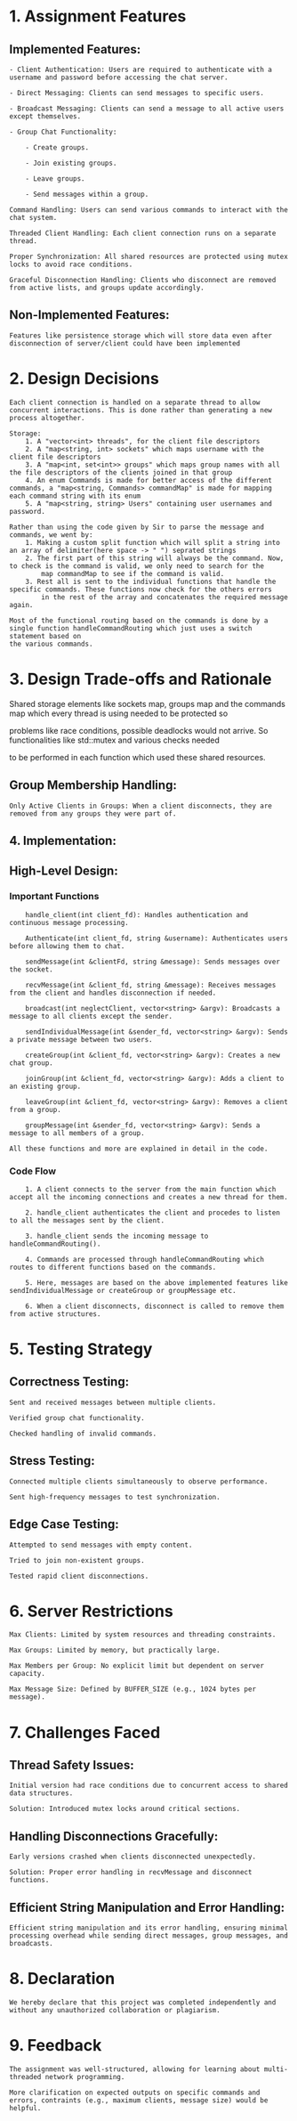 # 1. Assignment Features

## Implemented Features:

    - Client Authentication: Users are required to authenticate with a username and password before accessing the chat server.
    
    - Direct Messaging: Clients can send messages to specific users.

    - Broadcast Messaging: Clients can send a message to all active users except themselves.

    - Group Chat Functionality:

        - Create groups.

        - Join existing groups.

        - Leave groups.

        - Send messages within a group.

    Command Handling: Users can send various commands to interact with the chat system.

    Threaded Client Handling: Each client connection runs on a separate thread.

    Proper Synchronization: All shared resources are protected using mutex locks to avoid race conditions.

    Graceful Disconnection Handling: Clients who disconnect are removed from active lists, and groups update accordingly.

## Non-Implemented Features:

    Features like persistence storage which will store data even after disconnection of server/client could have been implemented

# 2. Design Decisions

    Each client connection is handled on a separate thread to allow concurrent interactions. This is done rather than generating a new process altogether.

    Storage:
        1. A "vector<int> threads", for the client file descriptors
        2. A "map<string, int> sockets" which maps username with the client file descriptors
        3. A "map<int, set<int>> groups" which maps group names with all the file descriptors of the clients joined in that group
        4. An enum Commands is made for better access of the different commands, a "map<string, Commands> commandMap" is made for mapping each command string with its enum
        5. A "map<string, string> Users" containing user usernames and password.
    
    Rather than using the code given by Sir to parse the message and commands, we went by:
        1. Making a custom split function which will split a string into an array of delimiter(here space -> " ") seprated strings
        2. The first part of this string will always be the command. Now, to check is the command is valid, we only need to search for the 
            map commandMap to see if the command is valid.
        3. Rest all is sent to the individual functions that handle the specific commands. These functions now check for the others errors
            in the rest of the array and concatenates the required message again.
    
    Most of the functional routing based on the commands is done by a single function handleCommandRouting which just uses a switch statement based on 
    the various commands.

# 3. Design Trade-offs and Rationale

Shared storage elements like sockets map, groups map and the commands map which every thread is using needed to be protected so 

problems like race conditions, possible deadlocks would not arrive. So functionalities like std::mutex and various checks needed 

to be performed in each function which used these shared resources.

## Group Membership Handling:

    Only Active Clients in Groups: When a client disconnects, they are removed from any groups they were part of.

## 4. Implementation:

## High-Level Design:

###    Important Functions

        handle_client(int client_fd): Handles authentication and continuous message processing.

        Authenticate(int client_fd, string &username): Authenticates users before allowing them to chat.

        sendMessage(int &clientFd, string &message): Sends messages over the socket.

        recvMessage(int &client_fd, string &message): Receives messages from the client and handles disconnection if needed.

        broadcast(int neglectClient, vector<string> &argv): Broadcasts a message to all clients except the sender.

        sendIndividualMessage(int &sender_fd, vector<string> &argv): Sends a private message between two users.

        createGroup(int &client_fd, vector<string> &argv): Creates a new chat group.

        joinGroup(int &client_fd, vector<string> &argv): Adds a client to an existing group.

        leaveGroup(int &client_fd, vector<string> &argv): Removes a client from a group.

        groupMessage(int &sender_fd, vector<string> &argv): Sends a message to all members of a group.
    
    All these functions and more are explained in detail in the code.

###     Code Flow

        1. A client connects to the server from the main function which accept all the incoming connections and creates a new thread for them.

        2. handle_client authenticates the client and procedes to listen to all the messages sent by the client.

        3. handle_client sends the incoming message to handleCommandRouting().

        4. Commands are processed through handleCommandRouting which routes to different functions based on the commands.

        5. Here, messages are based on the above implemented features like sendIndividualMessage or createGroup or groupMessage etc.

        6. When a client disconnects, disconnect is called to remove them from active structures.


# 5. Testing Strategy

## Correctness Testing:

    Sent and received messages between multiple clients.

    Verified group chat functionality.

    Checked handling of invalid commands.

## Stress Testing:

    Connected multiple clients simultaneously to observe performance.

    Sent high-frequency messages to test synchronization.

## Edge Case Testing:

    Attempted to send messages with empty content.

    Tried to join non-existent groups.

    Tested rapid client disconnections.

# 6. Server Restrictions

    Max Clients: Limited by system resources and threading constraints.

    Max Groups: Limited by memory, but practically large.

    Max Members per Group: No explicit limit but dependent on server capacity.

    Max Message Size: Defined by BUFFER_SIZE (e.g., 1024 bytes per message).

# 7. Challenges Faced

## Thread Safety Issues:

    Initial version had race conditions due to concurrent access to shared data structures.

    Solution: Introduced mutex locks around critical sections.

## Handling Disconnections Gracefully:

    Early versions crashed when clients disconnected unexpectedly.

    Solution: Proper error handling in recvMessage and disconnect functions.

## Efficient String Manipulation and Error Handling:

    Efficient string manipulation and its error handling, ensuring minimal processing overhead while sending direct messages, group messages, and broadcasts.

# 8. Declaration

    We hereby declare that this project was completed independently and without any unauthorized collaboration or plagiarism.

# 9. Feedback

    The assignment was well-structured, allowing for learning about multi-threaded network programming.

    More clarification on expected outputs on specific commands and errors, contraints (e.g., maximum clients, message size) would be helpful.